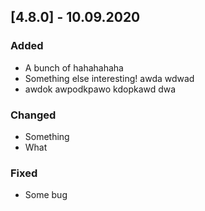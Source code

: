 ## [4.8.0] - 10.09.2020

### Added
- A bunch of hahahahaha
- Something else interesting! awda wdwad 
- awdok awpodkpawo kdopkawd dwa 

### Changed
- Something
- What

### Fixed
- Some bug
